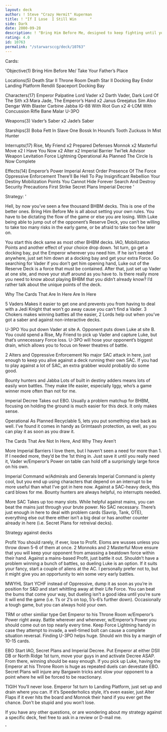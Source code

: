 ```yaml
---
layout: deck
author: ! Steve "Crazy Hermit" Kuperman
title: ! "If I Lose  I Still Win      "
side: Dark
date: 2000-09-28
description: ! "Bring Him Before Me, designed to keep fighting until you’ve won."
rating: 4.0
id: 10763
permalink: "/starwarsccg/deck/10763"
---
```

Cards: 

'Objective(1)
Bring Him Before Me/ Take Your Father’s Place

Locations(5)
Death Star II Throne Room
Death Star II Docking Bay
Endor Landing Platform
Rendili
Spaceport Docking Bay

Characters(17)
Emperor Palpatine
Lord Vader x2
Darth Vader, Dark Lord Of The Sith x3
Mara Jade, The Emperor’s Hand x2
Janus Greejatus
Sim Aloo
Dengar With Blaster Carbine
Jabba
IG-88 With Riot Gun x2
4-LOM With Concussion Rifle
Bane Malar
U-3PO

Weapons(3)
Vader’s Saber x2
Jade’s Saber

Starships(3)
Boba Fett In Slave One
Bossk In Hound’s Tooth
Zuckuss In Mist Hunter

Interrupts(17)
Rise, My Friend x2
Prepared Defenses
Monnok x2
Masterful Move x2
I Have You Now x2
Alter x2
Imperial Barrier
Twi’lek Advisor
Weapon Levitation
Force Lightning
Operational As Planned
The Circle Is Now Complete

Effects(14)
Emperor’s Power
Imperial Arrest Order
Presence Of The Force
Oppressive Enforcement
There’ll Be Hell To Pay
Insignificant Rebellion
Your Destiny
Mobilization Points
You Cannot Hide Forever
Search And Destroy
Security Precautions
First Strike
Secret Plans
Imperial Decree '

Strategy: '

Hell, by now you’ve seen a few thousand BHBM decks. This is one of the better ones. Bring Him Before Me is all about setting your own rules. You have to be dictating the flow of the game or else you are losing. With Luke being able to jump out of the opponent’s Reserve Deck, you can’t be willing to take too many risks in the early game, or be afraid to take too few later on.

You start this deck same as most other BHBM decks. IAO, Mobilization Points and another effect of your choice drop down. 1st turn, go get a docking bay, put the Emperor wherever you need him. If he isn’t needed anywhere, just set him down at a docking bay and get your extra Force. Go searching for Vader if you don’t get him opening hand, Luke out of the Reserve Deck is a force that must be contained. After that, just set up Vader at one site, and move your stuff around as you have to. Is there really more you need to know about playing BHBM that you didn’t already know? I’d rather talk about the unique points of the deck.

Why The Cards That Are In Here Are In Here

5 Vaders Makes it easier to get one and prevents you from having to deal with a Jedi Knight that won’t go away cause you can’t find a Vader. 3 Chokers makes winning battles all the easier, 2 Lords help out when you’ve got a saber and against non-interactive decks.

U-3PO You put down Vader at site A. Opponent puts down Luke at site B. You could spend a Rise, My Friend to pick up Vader and capture Luke, but that’s unnecessary Force loss. U-3PO will hose your opponent’s biggest drain, which allows you to focus on fewer theatres of battle.

2 Alters and Oppressive Enforcement No major SAC attack in here, just enough to keep you alive against a deck running their own SAC. If you had to play against a lot of SAC, an extra grabber would probably do some good.

Bounty hunters and Jabba Lots of built in destiny adders means lots of easily won battles. They make life easier, especially Iggy, who’s a game winner more often than not for me.

Imperial Decree Takes out EBO. Usually a problem matchup for BHBM, focusing on holding the ground is much easier for this deck. It only makes sense.

Operational As Planned Recyclable 5, lets you put something else back as well. I’ve found it comes in handy as Grimtaash protection, as well, as you can play it as soon as you draw it.

The Cards That Are Not In Here, And Why They Aren’t

More Imperial Barriers I love them, but I haven’t seen a need for more than 1. If I needed more, they’d be the 1st thing in. Just save it until you really need it, Vader w/Emperor’s Power on table can hold off a surprisingly large force on his own.

Imperial Command w/Admirals and Generals Imperial Command is plenty cool, but you end up using characters that depend on an interrupt to be more useful than what I’ve got in here now. Against a SAC-heavy deck, this card blows for me. Bounty hunters are always helpful, no interrupts needed.

More SAC Takes up too many slots. While helpful against mains, you can beat the mains just through your brute power. No SAC necessary. There’s just enough in here to deal with problem cards (Savrip, Tank, OTE), everything else out there either isn’t a big deal or has another counter already in here (i.e. Secret Plans for retreival decks).

Strategy against decks

Profit You should rarely, if ever, lose to Profit. Eloms are wusses unless you throw down 5-6 of them at once. 2 Monnoks and 2 Masterful Move ensure that you will keep your opponent from amassing a beatdown force within their hand. Against a mains-based Profit, just battle it out. Shouldn’t have a problem winning a bunch of battles, so dueling Luke is an option. If it suits your fancy, start a couple of aliens at the AC. I personally prefer not to, but it might give you an opportunity to win some very early battles.

MWYHL Start YCHF instead of Oppressive, dump it as soon as you’re in position for S&D and start whittling away at their Life Force. You can beat the bums that come your way, but dueling isn’t a good idea until you’re sure it will end the game (i.e. 1’s or 2’s on top, 5’s-6’s further down). Occasionally a tough game, but you can always hold your own.

TRM or other similiar type Get Emperor to his Throne Room w/Emperor’s Power right away. Battle wherever and whenever, w/Emperor’s Power you should come out on top nearly every time. Keep Force Lightning handy in case they attempt to invade, a well-timed bolt can cause a complete situation reversal. Finding U-3PO helps huge. Should win this by a margin of 10-15 cards.

EBO Start IAO, Secret Plans and Imperial Decree. Put Emperor at either DSII DB or North Ridge 1st turn, move your guys in and activate Decree ASAP. From there, winning should be easy enough. If you pick up Luke, having the Emperor at his Throne Room is huge as repeated duels can devestate EBO. Secret Plans will injure any Bargawin tricks and slow your opponent to a point where he will be forced to be reactionary.

TIGIH You’ll never lose. Emperor 1st turn to Landing Platform, just set up and drain where you can. If it’s Speederholics style, it’s even easier, just Alter Flaps if it ever hits the board and Monnok their hand if you ever get the chance. Don’t be stupid and you won’t lose.

If you have any other questions, or are wondering about my strategy against a specific deck, feel free to ask in a review or D-mail me.

'
